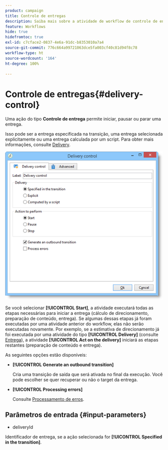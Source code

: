 ```yaml
---
product: campaign
title: Controle de entregas
description: Saiba mais sobre a atividade de workflow de controle de entrega
feature: Workflows
hide: true
hidefromtoc: true
exl-id: c7cface2-0837-4e6a-91dc-b8353010a7a4
source-git-commit: 776c664a99721063dce5fa003cf40c81d94f8c78
workflow-type: ht
source-wordcount: '164'
ht-degree: 100%

---
```


# Controle de entregas{#delivery-control}



Uma ação do tipo **Controle de entrega** permite iniciar, pausar ou parar uma entrega.

Isso pode ser a entrega especificada na transição, uma entrega selecionada explicitamente ou uma entrega calculada por um script. Para obter mais informações, consulte [Delivery](delivery.md).

![](assets/edit_diffusion_act.png)

Se você selecionar **[!UICONTROL Start]**, a atividade executará todas as etapas necessárias para iniciar a entrega (cálculo de direcionamento, preparação de conteúdo, entrega). Se algumas dessas etapas já foram executadas por uma atividade anterior do workflow, elas não serão executadas novamente. Por exemplo, se a estimativa de direcionamento já foi executada por uma atividade do tipo **[!UICONTROL Delivery]** (consulte [Entrega](delivery.md)), a atividade **[!UICONTROL Act on the delivery]** iniciará as etapas restantes (preparação de conteúdo e entrega).

As seguintes opções estão disponíveis:

* **[!UICONTROL Generate an outbound transition]**

  Cria uma transição de saída que será ativada no final da execução. Você pode escolher se quer recuperar ou não o target da entrega.

* **[!UICONTROL Processing errors]**

  Consulte [Processamento de erros](monitoring-workflow-execution.md#processing-errors).

## Parâmetros de entrada {#input-parameters}

* deliveryId

Identificador de entrega, se a ação selecionada for **[!UICONTROL Specified in the transition]**.
